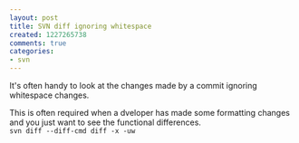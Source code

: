 ```yaml
---
layout: post
title: SVN diff ignoring whitespace
created: 1227265738
comments: true
categories:
- svn
---
```

<p>
It's often handy to look at the changes made by a commit ignoring whitespace changes.
</p>

<p>This is often required when a dveloper has made some formatting changes and you just want to see the functional differences.
<code>
svn diff --diff-cmd diff -x -uw 
</code>
